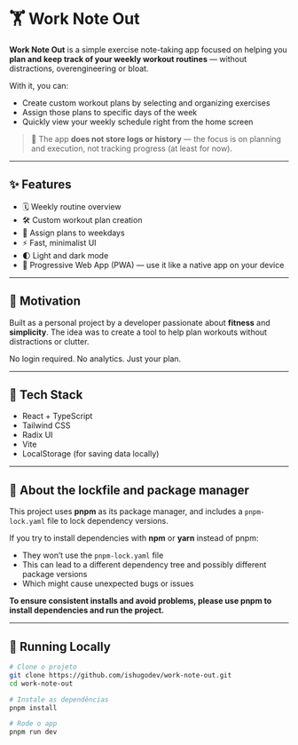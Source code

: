 # 🏋️ Work Note Out

**Work Note Out** is a simple exercise note-taking app focused on helping you **plan and keep track of your weekly workout routines** — without distractions, overengineering or bloat.

With it, you can:

- Create custom workout plans by selecting and organizing exercises
- Assign those plans to specific days of the week
- Quickly view your weekly schedule right from the home screen

> 📌 The app **does not store logs or history** — the focus is on planning and execution, not tracking progress (at least for now).

---

## ✨ Features

- 🗓️ Weekly routine overview
- 🛠️ Custom workout plan creation
- 📌 Assign plans to weekdays
- ⚡ Fast, minimalist UI
- 🌓 Light and dark mode
- 📱 Progressive Web App (PWA) — use it like a native app on your device  

---

## 🧠 Motivation

Built as a personal project by a developer passionate about **fitness** and **simplicity**. The idea was to create a tool to help plan workouts without distractions or clutter.

No login required. No analytics. Just your plan.

---

## 🧪 Tech Stack

- React + TypeScript
- Tailwind CSS
- Radix UI
- Vite
- LocalStorage (for saving data locally)

---

## 🔑 About the lockfile and package manager

This project uses **pnpm** as its package manager, and includes a `pnpm-lock.yaml` file to lock dependency versions.

If you try to install dependencies with **npm** or **yarn** instead of pnpm:

- They won’t use the `pnpm-lock.yaml` file
- This can lead to a different dependency tree and possibly different package versions
- Which might cause unexpected bugs or issues

**To ensure consistent installs and avoid problems, please use pnpm to install dependencies and run the project.**

---

## 🚀 Running Locally

```bash
# Clone o projeto
git clone https://github.com/ishugodev/work-note-out.git
cd work-note-out

# Instale as dependências
pnpm install

# Rode o app
pnpm run dev
